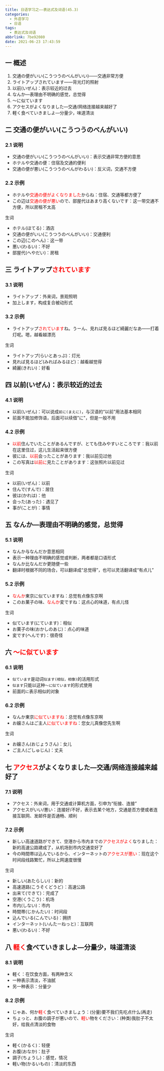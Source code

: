 ```yaml
---
title: 日语学习之——表达式及词语(45.3)
categories:
  - 外语学习
  - 日语
tags:
  - 表达式及词语
abbrlink: 7be92080
date: 2021-06-23 17:43:59
---
```

## 一 概述

1. 交通の便がいい(こうつうのべんがいい)——交通非常方便
2. ライトアップされています——背光灯的照射
3. 以前(いぜん)：表示较近的过去
4. なんか—表理由不明确的感觉，总觉得
5. 〜に似ています
6. アクセスがよくなりました—交通/网络连接越来越好了
7. 軽く食べていきましよ—分量少，味道清淡

<!--more-->

## 二 交通の便がいい(こうつうのべんがいい)

### 2.1 说明

* 交通の便がいい(こうつうのべんがいい)：表示交通非常方便的意思
* ホテルや交通の便：住宿及交通的便利
* 交通の便が悪い(こうつうのべんがわるい)：反义词，交通不方便

### 2.2 示例

* ホテルや<font color=red>交通の便がよくなりました</font>からね：住宿、交通等都方便了
* この辺は<font color=red>交通の便が悪い</font>ので、部屋代はあまり高くないです：这一带交通不方便，所以房租不太高

生词

* ホテル(ほてる)：酒店
* 交通の便がいい(こうつうのべんがいい)：交通便利
* この辺(このへん)：这一带
* 悪い(わるい)：不好
* 部屋代(へやだい)：房租

## 三 ライトアップ<font color=red>されています</font>

### 3.1 说明

* ライトアップ：外来词，景观照明
* 加上します，构成复合被动形式

### 3.2 示例

* ライトアップ<font color=red>されています</font>ね。うーん、見れば見るほど綺麗だなあ——打着灯呢。嗯，越看越漂亮

生词

* ライトアップ(らいとあっぷ)：灯光
* 見れば見るほど(みればみるほど)：越看越觉得
* 綺麗(きれい)：好看

## 四 以前(いぜん)：表示较近的过去

### 4.1 说明

* 以前(いぜん)：可以说成`前に(まえに)`，与汉语的“以前”用法基本相同
* 前面不能加修饰语，后面可以续借"に"，但是一般不用

### 4.2 示例

* <font color=red>以前</font>住んでいたことがあるんですが、とても住みやすいところです：我以前在这里住过，这儿生活起来很方便
* 彼には、<font color=red>以前</font>会ったことがあります：我以前见过他
* この写真は<font color=red>以前に</font>見たことがあります：这张照片以前见过

生词

* 以前(いぜん)：以前
* 住んで(すんで)：居住
* 彼は(かれは)：他
* 会った(あった)：遇见了
* 事が(ことが)：事情

## 五 なんか—表理由不明确的感觉，总觉得

### 5.1 说明

* なんか与なんだか意思相同
* 表示一种理由不明确的感觉或判断，两者都是口语形式
* なんか比なんだか更随便一些
* 翻译时根据不同的场合，可以翻译成“总觉得”，也可以灵活翻译成“有点儿”

### 5.2 示例

* <font color=red>なんか</font>東京に似ていますね：总觉有点像东京啊
* このお菓子の味、<font color=red>なんか</font>変ですね：这点心的味道，有点儿怪

生词

* 似ています(にています)：相似
* お菓子の味(おかしのあじ)：点心的味道
* 変です(へんです)：很奇怪

## 六 <font color=red>〜に似ています</font>

### 6.1 说明

* `似ています`是动词`似ます(相似，相像)`的活用形式
* `似ます`只能以这种`〜に似ています`的形式使用
* 前面的`に`表示相似的对象

### 6.2 示例

* なんか東京<font color=red>に似ていますね</font>：总觉有点像东京啊
* お嬢さんはご主人<font color=red>に似ていますね</font>：您女儿真像您先生啊

生词

* お嬢さん(おじょうさん)：女儿
* ご主人(ごしゅじん)：丈夫

## 七 <font color=red>アクセス</font>がよくなりました—交通/网络连接越来越好了

### 7.1 说明

* アクセス：外来词，用于交通或计算机方面，引申为“衔接、连接”
* アクセスがいい/悪い：连接好/不好，表示去某个地方，交通是否方便或者连接互联网、发邮件是否通畅、顺利

### 7.2 示例

* 新しい高速道路ができて、空港から市内までの<font color=red>アクセスがよく</font>なりました：新的高速公路建成了，从机场到市内交通变好了
* 今の時間帯は込んでいるから、インターネットの<font color=red>アクセスが悪い</font>：现在这个时间段线路繁忙，所以上网速度很慢

生词

* 新しい(あたらしい)：新的
* 高速道路(こうそくどうど）：高速公路
* 出来て(できて)：完成了
* 空港(くうこう)：机场
* 市内(しない)：市内
* 時間帯(じかんたい)：时间段
* 込んでいる(こんでいる)：拥挤
* インターネット(いんたーねっと)：互联网
* 悪い(わるい)：不好

## 八 <font color=red>軽く</font>食べていきましよ—分量少，味道清淡

### 8.1 说明

* 軽く：在饮食方面，有两种含义
* 一种表示清淡，不油腻
* 另一种表示：分量少

### 8.2 示例

* じゃあ、何か<font color=red>軽く</font>食べていきましょう：(分量)要不我们先吃点什么(再走)
* ちょっと、お腹の調子が悪いので、<font color=red>軽い</font>物をください：(种类)我肚子不太好，给我点清淡的食物

生词

* 軽く(かるく)：轻便
* お腹(おなか)：肚子
* 調子(ちょうし)：感觉，情况
* 軽い物(かるいもの)：清淡的东西